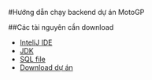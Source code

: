 #Hướng dẫn chạy backend dự án MotoGP

##Các tài nguyên cần download
- [InteliJ IDE](https://www.jetbrains.com/idea/download/download-thanks.html?platform=windows&code=IIC)
- [JDK](https://download.oracle.com/java/17/latest/jdk-17_windows-x64_bin.exe)
- [SQL file]()
- [Download dự án](https://github.com/cuonvc/MotoGP/archive/refs/heads/main.zip)